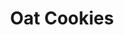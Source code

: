 ---
title: Oat Cookies
metadata:
  course: Treat
  servings: '12'
  title: Oat Cookies
ingredients:
- name: protein powder
  amount: 1 heaped tbsp
- name: chocolate chips
  amount: 40 g
- name: cacao powder
  amount: 1 heaped tbsp
- name: melted coconut oil
  amount: 4 tbsp
- name: oat milk
  amount: 1 tbsp
- name: maple syrup
  amount: 7 tbsp
- name: oats
  amount: 200 g
- name: baking powder
  amount: 1 tsp
cookware:
- name: mixing bowl
- name: lined baking tray
steps:
- description: Preheat the oven to 180C then grab a mixing bowl and mix the oats,
    cacao powder, baking powder and protein powder until they're combined.
- description: Add the maple syrup, oat milk and melted coconut oil and mix until
    well combined.
- description: Finally, add the chocolate chips and mix through.
- description: Scoop out balls of the mixture and place on a lined baking tray.
- description: Bake for 20 minutes, or until slightly golden and leave to cool before
    storing (or eating) them.

---